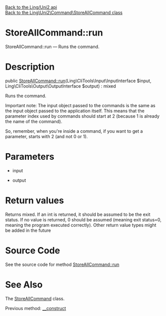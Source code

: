 [Back to the Ling/Uni2 api](https://github.com/lingtalfi/Uni2/blob/master/doc/api/Ling/Uni2.md)<br>
[Back to the Ling\Uni2\Command\StoreAllCommand class](https://github.com/lingtalfi/Uni2/blob/master/doc/api/Ling/Uni2/Command/StoreAllCommand.md)


StoreAllCommand::run
================



StoreAllCommand::run — Runs the command.




Description
================


public [StoreAllCommand::run](https://github.com/lingtalfi/Uni2/blob/master/doc/api/Ling/Uni2/Command/StoreAllCommand/run.md)(Ling\CliTools\Input\InputInterface $input, Ling\CliTools\Output\OutputInterface $output) : mixed




Runs the command.

Important note:
The input object passed to the commands is the same as the input object passed to the application itself.
This means that the parameter index used by commands should start at 2 (because 1 is already the name of the command).

So, remember, when you're inside a command, if you want to get a parameter, starts with 2 (and not 0 or 1).




Parameters
================


- input

    

- output

    


Return values
================

Returns mixed.
If an int is returned, it should be assumed to be the exit status.
If no value is returned, 0 should be assumed (meaning exit status=0, meaning the program executed correctly).
Other return value types might be added in the future







Source Code
===========
See the source code for method [StoreAllCommand::run](https://github.com/lingtalfi/Uni2/blob/master/Command/StoreAllCommand.php#L45-L74)


See Also
================

The [StoreAllCommand](https://github.com/lingtalfi/Uni2/blob/master/doc/api/Ling/Uni2/Command/StoreAllCommand.md) class.

Previous method: [__construct](https://github.com/lingtalfi/Uni2/blob/master/doc/api/Ling/Uni2/Command/StoreAllCommand/__construct.md)<br>

